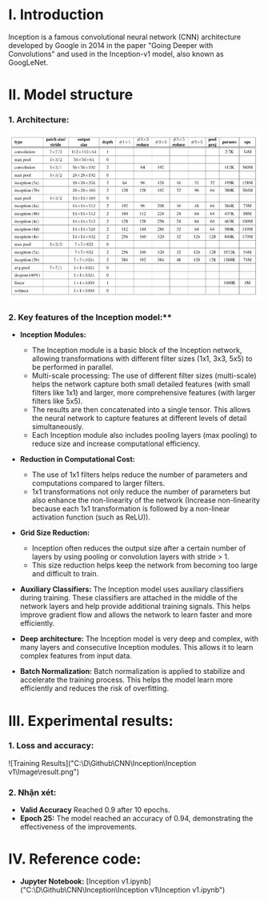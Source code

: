 # I. Introduction

Inception is a famous convolutional neural network (CNN) architecture developed by Google in 2014 in the paper "Going Deeper with Convolutions" and used in the Inception-v1 model, also known as GoogLeNet. 

# II. Model structure

### 1. Architecture:

![image](https://github.com/MinhKint/CNN/blob/main/Inception/Inception%20v1/Image/Architecture.png)

### 2. Key features of the Inception model:**

- **Inception Modules:**
  - The Inception module is a basic block of the Inception network, allowing transformations with different filter sizes (1x1, 3x3, 5x5) to be performed in parallel.
  - Multi-scale processing: The use of different filter sizes (multi-scale) helps the network capture both small detailed features (with small filters like 1x1) and larger, more comprehensive features (with larger filters like 5x5).
  - The results are then concatenated into a single tensor. This allows the neural network to capture features at different levels of detail simultaneously.
  - Each Inception module also includes pooling layers (max pooling) to reduce size and increase computational efficiency.

- **Reduction in Computational Cost:**
  - The use of 1x1 filters helps reduce the number of parameters and computations compared to larger filters.
  - 1x1 transformations not only reduce the number of parameters but also enhance the non-linearity of the network (Increase non-linearity because each 1x1 transformation is followed by a non-linear activation function (such as ReLU)). 

- **Grid Size Reduction:**
  - Inception often reduces the output size after a certain number of layers by using pooling or convolution layers with stride > 1.
  - This size reduction helps keep the network from becoming too large and difficult to train.

- **Auxiliary Classifiers:** The Inception model uses auxiliary classifiers during training. These classifiers are attached in the middle of the network layers and help provide additional training signals. This helps improve gradient flow and allows the network to learn faster and more efficiently.
- **Deep architecture:** The Inception model is very deep and complex, with many layers and consecutive Inception modules. This allows it to learn complex features from input data.
- **Batch Normalization:** Batch normalization is applied to stabilize and accelerate the training process. This helps the model learn more efficiently and reduces the risk of overfitting.

# III. Experimental results:

### 1. Loss and accuracy: 

![Training Results]("C:\D\Github\CNN\Inception\Inception v1\Image\result.png")

### 2. Nhận xét: 

- **Valid Accuracy** Reached 0.9 after 10 epochs.
- **Epoch 25:** The model reached an accuracy of 0.94, demonstrating the effectiveness of the improvements.

# IV. Reference code:

- **Jupyter Notebook:** [Inception v1.ipynb]("C:\D\Github\CNN\Inception\Inception v1\Inception v1.ipynb")
